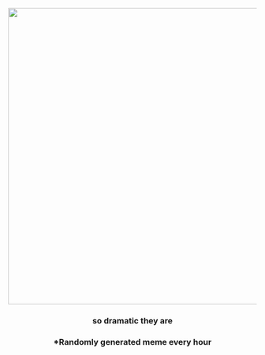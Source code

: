 <p align="center">
        <img src="https://i.redd.it/izb5c2k7qss91.jpg" width="600" height="600">
        </p>
        <h3 align="center">so dramatic they are</h3>
        <h3 align="center">*Randomly generated meme every hour</h3>
    